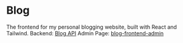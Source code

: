 # Blog

The frontend for my personal blogging website, built with React and Tailwind.
Backend: [Blog API](https://github.com/alienworld1/blog-api)
Admin Page: [blog-frontend-admin](https://github.com/alienworld1/blog-frontend-admin)
